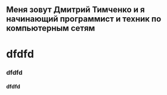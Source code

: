 
## Меня зовут Дмитрий Тимченко и я начинающий программист и техник по компьютерным сетям
# dfdfd
### dfdfd
#### dfdfd
